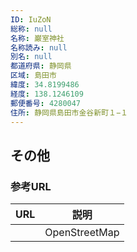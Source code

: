 ```yaml
---
ID: IuZoN
総称: null
名称: 巌室神社
名称読み: null
別名: null
都道府県: 静岡県
区域: 島田市
緯度: 34.8199486
経度: 138.1246109
郵便番号: 4280047
住所: 静岡県島田市金谷新町１−１
---
```


## その他

### 参考URL

| URL | 説明          |
| --- | ------------- |
|     | OpenStreetMap |
